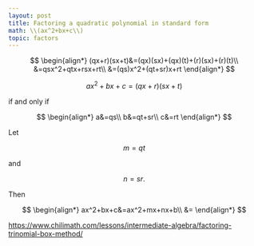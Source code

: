 ```yaml
---
layout: post
title: Factoring a quadratic polynomial in standard form
math: \\(ax^2+bx+c\\)
topic: factors
---
```


$$
\begin{align*}
(qx+r)(sx+t)&=(qx)(sx)+(qx)(t)+(r)(sx)+(r)(t)\\
&=qsx^2+qtx+rsx+rt\\
&=(qs)x^2+(qt+sr)x+rt
\end{align*}
$$

$$ax^2+bx+c=(qx+r)(sx+t)$$

if and only if

$$
\begin{align*}
a&=qs\\
b&=qt+sr\\
c&=rt
\end{align*}
$$

Let 

$$
m = qt
$$

and

$$
n = sr.
$$

Then

$$
\begin{align*}
ax^2+bx+c&=ax^2+mx+nx+b\\
&=
\end{align*}
$$



<https://www.chilimath.com/lessons/intermediate-algebra/factoring-trinomial-box-method/>




